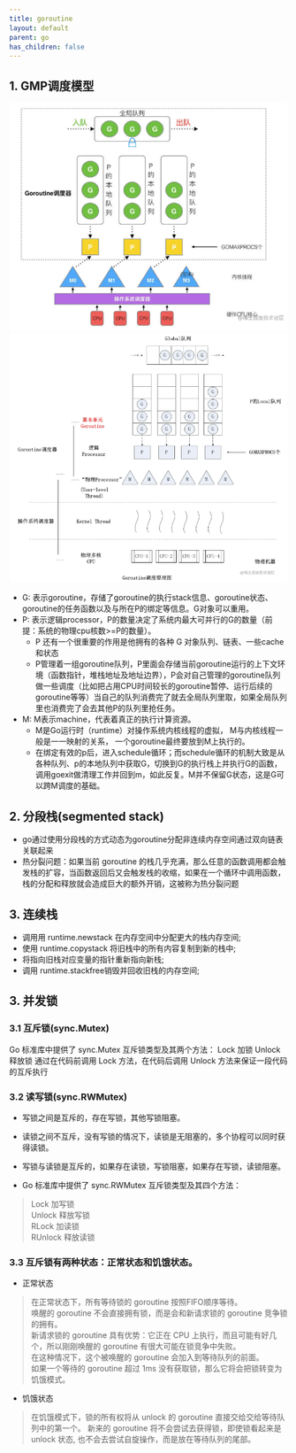 ```yaml
---
title: goroutine
layout: default
parent: go
has_children: false
---
```



## 1. GMP调度模型

![gmp1](/assets/images/go/gmp1.png)
![gmp2](/assets/images/go/gmp2.png)

- G: 表示goroutine，存储了goroutine的执行stack信息、goroutine状态、goroutine的任务函数以及与所在P的绑定等信息。G对象可以重用。  
- P: 表示逻辑processor，P的数量决定了系统内最大可并行的G的数量（前提：系统的物理cpu核数>=P的数量）。
  - P 还有一个很重要的作用是他拥有的各种 G 对象队列、链表、一些cache和状态  
  - P管理着一组goroutine队列，P里面会存储当前goroutine运行的上下文环境（函数指针，堆栈地址及地址边界），P会对自己管理的goroutine队列做一些调度（比如把占用CPU时间较长的goroutine暂停、运行后续的goroutine等等）当自己的队列消费完了就去全局队列里取，如果全局队列里也消费完了会去其他P的队列里抢任务。 
- M: M表示machine，代表着真正的执行计算资源。
  - M是Go运行时（runtime）对操作系统内核线程的虚拟， M与内核线程一般是一一映射的关系， 一个goroutine最终要放到M上执行的。
  - 在绑定有效的p后，进入schedule循环；而schedule循环的机制大致是从各种队列、p的本地队列中获取G，切换到G的执行栈上并执行G的函数，调用goexit做清理工作并回到m，如此反复。M并不保留G状态，这是G可以跨M调度的基础。 

## 2. 分段栈(segmented stack)

- go通过使用分段栈的方式动态为goroutine分配非连续内存空间通过双向链表关联起来  
- 热分裂问题：如果当前 goroutine 的栈几乎充满，那么任意的函数调用都会触发栈的扩容，当函数返回后又会触发栈的收缩，如果在一个循环中调用函数，栈的分配和释放就会造成巨大的额外开销，这被称为热分裂问题  

## 3. 连续栈

- 调用用 runtime.newstack 在内存空间中分配更大的栈内存空间;  
- 使用 runtime.copystack 将旧栈中的所有内容复制到新的栈中;  
- 将指向旧栈对应变量的指针重新指向新栈;  
- 调用 runtime.stackfree销毁并回收旧栈的内存空间;  


## 3. 并发锁

### 3.1 互斥锁(sync.Mutex)

Go 标准库中提供了 sync.Mutex 互斥锁类型及其两个方法：
Lock 加锁
Unlock 释放锁
通过在代码前调用 Lock 方法，在代码后调用 Unlock 方法来保证一段代码的互斥执行

### 3.2  读写锁(sync.RWMutex)

- 写锁之间是互斥的，存在写锁，其他写锁阻塞。
- 读锁之间不互斥，没有写锁的情况下，读锁是无阻塞的，多个协程可以同时获得读锁。
- 写锁与读锁是互斥的，如果存在读锁，写锁阻塞，如果存在写锁，读锁阻塞。

- Go 标准库中提供了 sync.RWMutex 互斥锁类型及其四个方法：  
> Lock 加写锁  
> Unlock 释放写锁  
> RLock 加读锁  
> RUnlock 释放读锁  

### 3.3 互斥锁有两种状态：正常状态和饥饿状态。

- 正常状态 

> 在正常状态下，所有等待锁的 goroutine 按照FIFO顺序等待。  
> 唤醒的 goroutine 不会直接拥有锁，而是会和新请求锁的 goroutine 竞争锁的拥有。  
> 新请求锁的 goroutine 具有优势：它正在 CPU 上执行，而且可能有好几个，所以刚刚唤醒的 goroutine 有很大可能在锁竞争中失败。  
> 在这种情况下，这个被唤醒的 goroutine 会加入到等待队列的前面。   
> 如果一个等待的 goroutine 超过 1ms 没有获取锁，那么它将会把锁转变为饥饿模式。  

- 饥饿状态

> 在饥饿模式下，锁的所有权将从 unlock 的 goroutine 直接交给交给等待队列中的第一个。
> 新来的 goroutine 将不会尝试去获得锁，即使锁看起来是 unlock 状态, 也不会去尝试自旋操作，而是放在等待队列的尾部。